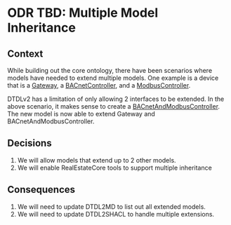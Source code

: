 # ODR TBD: Multiple Model Inheritance

## Context

While building out the core ontology, there have been scenarios where models have needed to extend multiple models. One example is a device that is a [Gateway](../Doc/Asset/Equipment/ICT-/Gateway.md), a [BACnetController](../Doc/Asset/Equipment/ICT-/Controller/BACnet-/BACnetController.md), and a [ModbusController](../Doc/Asset/Equipment/ICT-/Controller/Modbus-/ModbusController.md).

DTDLv2 has a limitation of only allowing 2 interfaces to be extended. In the above scenario, it makes sense to create a [BACnetAndModbusController](../Doc/Asset/Equipment/ICT-/Controller/BACnet-/BACnetAndModbusController.md). The new model is now able to extend Gateway and BACnetAndModbusController.

## Decisions

1. We will allow models that extend up to 2 other models.
1. We will enable RealEstateCore tools to support multiple inheritance

## Consequences

1. We will need to update DTDL2MD to list out all extended models.
1. We will need to update DTDL2SHACL to handle multiple extensions.